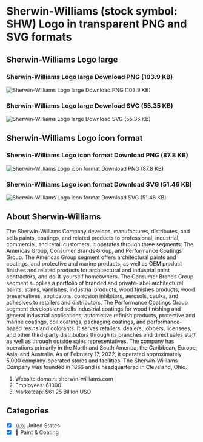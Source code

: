 # Sherwin-Williams (stock symbol: SHW) Logo in transparent PNG and SVG formats

## Sherwin-Williams Logo large

### Sherwin-Williams Logo large Download PNG (103.9 KB)

![Sherwin-Williams Logo large Download PNG (103.9 KB)](/img/orig/SHW_BIG-b69c7d0f.png)

### Sherwin-Williams Logo large Download SVG (55.35 KB)

![Sherwin-Williams Logo large Download SVG (55.35 KB)](/img/orig/SHW_BIG-832722c3.svg)

## Sherwin-Williams Logo icon format

### Sherwin-Williams Logo icon format Download PNG (87.8 KB)

![Sherwin-Williams Logo icon format Download PNG (87.8 KB)](/img/orig/SHW-2ca2e6a3.png)

### Sherwin-Williams Logo icon format Download SVG (51.46 KB)

![Sherwin-Williams Logo icon format Download SVG (51.46 KB)](/img/orig/SHW-ddcbe219.svg)

## About Sherwin-Williams

The Sherwin-Williams Company develops, manufactures, distributes, and sells paints, coatings, and related products to professional, industrial, commercial, and retail customers. It operates through three segments: The Americas Group, Consumer Brands Group, and Performance Coatings Group. The Americas Group segment offers architectural paints and coatings, and protective and marine products, as well as OEM product finishes and related products for architectural and industrial paint contractors, and do-it-yourself homeowners. The Consumer Brands Group segment supplies a portfolio of branded and private-label architectural paints, stains, varnishes, industrial products, wood finishes products, wood preservatives, applicators, corrosion inhibitors, aerosols, caulks, and adhesives to retailers and distributors. The Performance Coatings Group segment develops and sells industrial coatings for wood finishing and general industrial applications, automotive refinish products, protective and marine coatings, coil coatings, packaging coatings, and performance-based resins and colorants. It serves retailers, dealers, jobbers, licensees, and other third-party distributors through its branches and direct sales staff, as well as through outside sales representatives. The company has operations primarily in the North and South America, the Caribbean, Europe, Asia, and Australia. As of February 17, 2022, it operated approximately 5,000 company-operated stores and facilities. The Sherwin-Williams Company was founded in 1866 and is headquartered in Cleveland, Ohio.

1. Website domain: sherwin-williams.com
2. Employees: 61000
3. Marketcap: $61.25 Billion USD


## Categories
- [x] 🇺🇸 United States
- [x] 🎨 Paint & Coating
